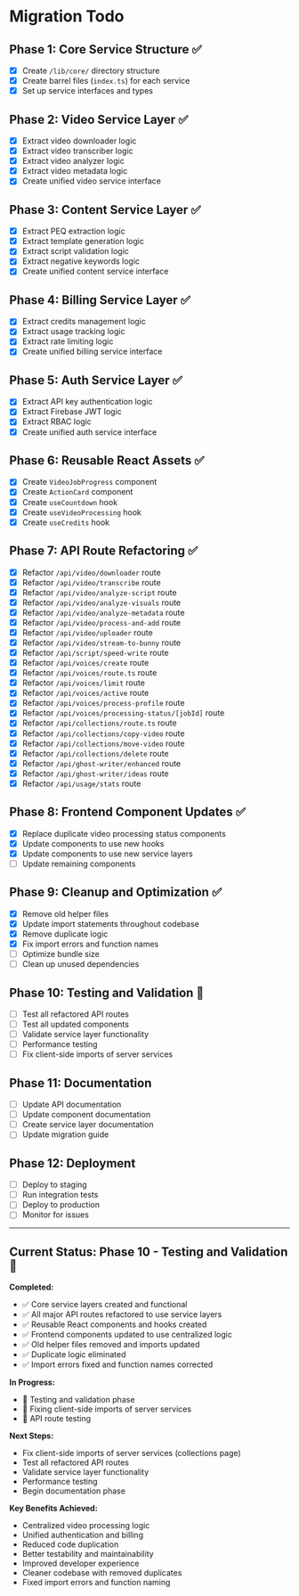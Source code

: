 # Migration Todo

## Phase 1: Core Service Structure ✅
- [x] Create `/lib/core/` directory structure
- [x] Create barrel files (`index.ts`) for each service
- [x] Set up service interfaces and types

## Phase 2: Video Service Layer ✅
- [x] Extract video downloader logic
- [x] Extract video transcriber logic  
- [x] Extract video analyzer logic
- [x] Extract video metadata logic
- [x] Create unified video service interface

## Phase 3: Content Service Layer ✅
- [x] Extract PEQ extraction logic
- [x] Extract template generation logic
- [x] Extract script validation logic
- [x] Extract negative keywords logic
- [x] Create unified content service interface

## Phase 4: Billing Service Layer ✅
- [x] Extract credits management logic
- [x] Extract usage tracking logic
- [x] Extract rate limiting logic
- [x] Create unified billing service interface

## Phase 5: Auth Service Layer ✅
- [x] Extract API key authentication logic
- [x] Extract Firebase JWT logic
- [x] Extract RBAC logic
- [x] Create unified auth service interface

## Phase 6: Reusable React Assets ✅
- [x] Create `VideoJobProgress` component
- [x] Create `ActionCard` component
- [x] Create `useCountdown` hook
- [x] Create `useVideoProcessing` hook
- [x] Create `useCredits` hook

## Phase 7: API Route Refactoring ✅
- [x] Refactor `/api/video/downloader` route
- [x] Refactor `/api/video/transcribe` route
- [x] Refactor `/api/video/analyze-script` route
- [x] Refactor `/api/video/analyze-visuals` route
- [x] Refactor `/api/video/analyze-metadata` route
- [x] Refactor `/api/video/process-and-add` route
- [x] Refactor `/api/video/uploader` route
- [x] Refactor `/api/video/stream-to-bunny` route
- [x] Refactor `/api/script/speed-write` route
- [x] Refactor `/api/voices/create` route
- [x] Refactor `/api/voices/route.ts` route
- [x] Refactor `/api/voices/limit` route
- [x] Refactor `/api/voices/active` route
- [x] Refactor `/api/voices/process-profile` route
- [x] Refactor `/api/voices/processing-status/[jobId]` route
- [x] Refactor `/api/collections/route.ts` route
- [x] Refactor `/api/collections/copy-video` route
- [x] Refactor `/api/collections/move-video` route
- [x] Refactor `/api/collections/delete` route
- [x] Refactor `/api/ghost-writer/enhanced` route
- [x] Refactor `/api/ghost-writer/ideas` route
- [x] Refactor `/api/usage/stats` route

## Phase 8: Frontend Component Updates ✅
- [x] Replace duplicate video processing status components
- [x] Update components to use new hooks
- [x] Update components to use new service layers
- [ ] Update remaining components

## Phase 9: Cleanup and Optimization ✅
- [x] Remove old helper files
- [x] Update import statements throughout codebase
- [x] Remove duplicate logic
- [x] Fix import errors and function names
- [ ] Optimize bundle size
- [ ] Clean up unused dependencies

## Phase 10: Testing and Validation 🚧
- [ ] Test all refactored API routes
- [ ] Test all updated components
- [ ] Validate service layer functionality
- [ ] Performance testing
- [ ] Fix client-side imports of server services

## Phase 11: Documentation
- [ ] Update API documentation
- [ ] Update component documentation
- [ ] Create service layer documentation
- [ ] Update migration guide

## Phase 12: Deployment
- [ ] Deploy to staging
- [ ] Run integration tests
- [ ] Deploy to production
- [ ] Monitor for issues

---

## Current Status: Phase 10 - Testing and Validation 🚧

**Completed:**
- ✅ Core service layers created and functional
- ✅ All major API routes refactored to use service layers
- ✅ Reusable React components and hooks created
- ✅ Frontend components updated to use centralized logic
- ✅ Old helper files removed and imports updated
- ✅ Duplicate logic eliminated
- ✅ Import errors fixed and function names corrected

**In Progress:**
- 🚧 Testing and validation phase
- 🚧 Fixing client-side imports of server services
- 🚧 API route testing

**Next Steps:**
- Fix client-side imports of server services (collections page)
- Test all refactored API routes
- Validate service layer functionality
- Performance testing
- Begin documentation phase

**Key Benefits Achieved:**
- Centralized video processing logic
- Unified authentication and billing
- Reduced code duplication
- Better testability and maintainability
- Improved developer experience
- Cleaner codebase with removed duplicates
- Fixed import errors and function naming 